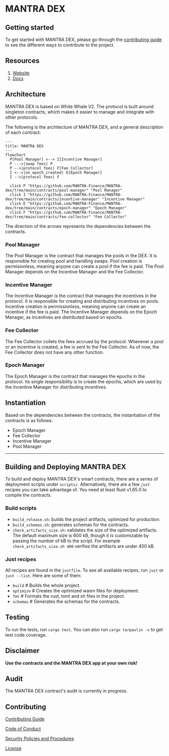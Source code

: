 # MANTRA DEX

## Getting started

To get started with MANTRA DEX, please go through the [contributing guide](./docs/CONTRIBUTING.md) to see the
different ways to contribute to the project.

## Resources

1. [Website](https://mantra.zone/)
2. [Docs]()

## Architecture

MANTRA DEX is based on White Whale V2. The protocol is built around singleton contracts, which makes it easier to manage
and integrate with other protocols.

The following is the architecture of MANTRA DEX, and a general description of each contract:

```mermaid
---
title: MANTRA DEX
---
flowchart
  P[Pool Manager] <--> I[Incentive Manager]
  P -.->|swap fees| P
  P -->|protocol fees| F[Fee Collector]
  I <-->|on_epoch_created| E[Epoch Manager]
  I -->|protocol fees| F

  click P "https://github.com/MANTRA-Finance/MANTRA-dex/tree/main/contracts/pool-manager" "Pool Manager"
  click I "https://github.com/MANTRA-Finance/MANTRA-dex/tree/main/contracts/incentive-manager" "Incentive Manager"
  click E "https://github.com/MANTRA-Finance/MANTRA-dex/tree/main/contracts/epoch-manager" "Epoch Manager"
  click F "https://github.com/MANTRA-Finance/MANTRA-dex/tree/main/contracts/fee-collector" "Fee Collector"
```

The direction of the arrows represents the dependencies between the contracts.

### Pool Manager

The Pool Manager is the contract that manages the pools in the DEX. It is responsible for creating pool and handling
swaps. Pool creation is permisionless, meaning anyone can create a pool if the fee is paid. The Pool Manager depends on
the Incentive Manager and the Fee Collector.

### Incentive Manager

The Incentive Manager is the contract that manages the incentives in the protocol. It is responsible for creating and
distributing incentives on pools. Incentive creation is permissionless, meaning anyone can create an incentive if the fee is paid.
The Incentive Manager depends on the Epoch Manager, as incentives are distributed based on epochs.

### Fee Collector

The Fee Collector collets the fees accrued by the protocol. Whenever a pool or an incentive is created, a fee is sent
to the Fee Collector. As of now, the Fee Collector does not have any other function.

### Epoch Manager

The Epoch Manager is the contract that manages the epochs in the protocol. Its single responsibility is to create the epochs,
which are used by the Incentive Manager for distributing incentives.

## Instantiation

Based on the dependencies between the contracts, the instantiation of the contracts is as follows:

- Epoch Manager
- Fee Collector
- Incentive Manager
- Pool Manager

---

## Building and Deploying MANTRA DEX

To build and deploy MANTRA DEX's smart contracts, there are a series of deployment scripts under `scripts/`. Alternatively,
there are a few `just` recipes you can take advantage of. You need at least Rust v1.65.0 to compile the contracts.

### Build scripts

- `build_release.sh`: builds the project artifacts, optimized for production.
- `build_schemas.sh`: generates schemas for the contracts.
- `check_artifacts_size.sh`: validates the size of the optimized artifacts. The default maximum size is 600 kB, though
  it is customizable by passing the number of kB to the script. For example `check_artifacts_size.sh 400` verifies the
  artifacts are under 400 kB.

### Just recipes

All recipes are found in the `justfile`. To see all available recipes, run `just` or `just --list`. Here are some of them:

- `build` # Builds the whole project.
- `optimize` # Creates the optimized wasm files for deployment.
- `fmt` # Formats the rust, toml and sh files in the project.
- `schemas` # Generates the schemas for the contracts.

## Testing

To run the tests, run `cargo test`. You can also run `cargo tarpaulin -v` to get test code coverage.

## Disclaimer

**Use the contracts and the MANTRA DEX app at your own risk!**

## Audit

The MANTRA DEX contract's audit is currently in progress.

## Contributing

[Contributing Guide](./docs/CONTRIBUTING.md)

[Code of Conduct](./docs/CODE_OF_CONDUCT.md)

[Security Policies and Procedures](./docs/SECURITY.md)

[License](./LICENSE)
